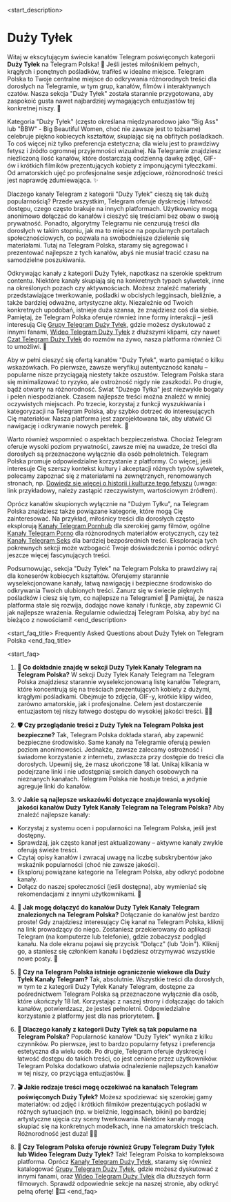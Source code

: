 <start_description>
# Duży Tyłek

Witaj w ekscytującym świecie kanałów Telegram poświęconych kategorii **Duży Tyłek** na Telegram Polska! 🍑 Jeśli jesteś miłośnikiem pełnych, krągłych i ponętnych pośladków, trafiłeś w idealne miejsce. Telegram Polska to Twoje centralne miejsce do odkrywania różnorodnych treści dla dorosłych na Telegramie, w tym grup, kanałów, filmów i interaktywnych czatów. Nasza sekcja "Duży Tyłek" została starannie przygotowana, aby zaspokoić gusta nawet najbardziej wymagających entuzjastów tej konkretnej niszy. 🌟

Kategoria "Duży Tyłek" (często określana międzynarodowo jako "Big Ass" lub "BBW" - Big Beautiful Women, choć nie zawsze jest to tożsame) celebruje piękno kobiecych kształtów, skupiając się na obfitych pośladkach. To coś więcej niż tylko preferencja estetyczna; dla wielu jest to prawdziwy fetysz i źródło ogromnej przyjemności wizualnej. Na Telegramie znajdziesz niezliczoną ilość kanałów, które dostarczają codzienną dawkę zdjęć, GIF-ów i krótkich filmików prezentujących kobiety z imponującymi tyłeczkami. Od amatorskich ujęć po profesjonalne sesje zdjęciowe, różnorodność treści jest naprawdę zdumiewająca. ✨

Dlaczego kanały Telegram z kategorii "Duży Tyłek" cieszą się tak dużą popularnością? Przede wszystkim, Telegram oferuje dyskrecję i łatwość dostępu, czego często brakuje na innych platformach. Użytkownicy mogą anonimowo dołączać do kanałów i cieszyć się treściami bez obaw o swoją prywatność. Ponadto, algorytmy Telegramu nie cenzurują treści dla dorosłych w takim stopniu, jak ma to miejsce na popularnych portalach społecznościowych, co pozwala na swobodniejsze dzielenie się materiałami. Tutaj na Telegram Polska, staramy się agregować i prezentować najlepsze z tych kanałów, abyś nie musiał tracić czasu na samodzielne poszukiwania.

Odkrywając kanały z kategorii Duży Tyłek, napotkasz na szerokie spektrum contentu. Niektóre kanały skupiają się na konkretnych typach sylwetek, inne na określonych pozach czy aktywnościach. Możesz znaleźć materiały przedstawiające twerkowanie, pośladki w obcisłych legginsach, bieliźnie, a także bardziej odważne, artystyczne akty. Niezależnie od Twoich konkretnych upodobań, istnieje duża szansa, że znajdziesz coś dla siebie. Pamiętaj, że Telegram Polska oferuje również inne formy interakcji – jeśli interesują Cię [Grupy Telegram Duży Tyłek](/grupy/duzy-tylek/), gdzie możesz dyskutować z innymi fanami, [Wideo Telegram Duży Tyłek](/wideo/duzy-tylek/) z dłuższymi klipami, czy nawet [Czat Telegram Duży Tyłek](/czat/duzy-tylek/) do rozmów na żywo, nasza platforma również Ci to umożliwi. 🚀

Aby w pełni cieszyć się ofertą kanałów "Duży Tyłek", warto pamiętać o kilku wskazówkach. Po pierwsze, zawsze weryfikuj autentyczność kanału – popularne nisze przyciągają niestety także oszustów. Telegram Polska stara się minimalizować to ryzyko, ale ostrożność nigdy nie zaszkodzi. Po drugie, bądź otwarty na różnorodność. Świat "Dużego Tyłka" jest niezwykle bogaty i pełen niespodzianek. Czasem najlepsze treści można znaleźć w mniej oczywistych miejscach. Po trzecie, korzystaj z funkcji wyszukiwania i kategoryzacji na Telegram Polska, aby szybko dotrzeć do interesujących Cię materiałów. Nasza platforma jest zaprojektowana tak, aby ułatwić Ci nawigację i odkrywanie nowych perełek. 💎

Warto również wspomnieć o aspektach bezpieczeństwa. Chociaż Telegram oferuje wysoki poziom prywatności, zawsze miej na uwadze, że treści dla dorosłych są przeznaczone wyłącznie dla osób pełnoletnich. Telegram Polska promuje odpowiedzialne korzystanie z platformy. Co więcej, jeśli interesuje Cię szerszy kontekst kultury i akceptacji różnych typów sylwetek, polecamy zapoznać się z materiałami na zewnętrznych, renomowanych stronach, np. [Dowiedz się więcej o historii i kulturze tego fetyszu](https://example-adult-fetish-info.com) (uwaga: link przykładowy, należy zastąpić rzeczywistym, wartościowym źródłem).

Oprócz kanałów skupionych wyłącznie na "Dużym Tyłku", na Telegram Polska znajdziesz także powiązane kategorie, które mogą Cię zainteresować. Na przykład, miłośnicy treści dla dorosłych często eksplorują [Kanały Telegram Pornhub](/kanaly/pornhub/) dla szerokiej gamy filmów, ogólne [Kanały Telegram Porno](/kanaly/porno/) dla różnorodnych materiałów erotycznych, czy też [Kanały Telegram Seks](/kanaly/seks/) dla bardziej bezpośrednich treści. Eksploracja tych pokrewnych sekcji może wzbogacić Twoje doświadczenia i pomóc odkryć jeszcze więcej fascynujących treści.

Podsumowując, sekcja "Duży Tyłek" na Telegram Polska to prawdziwy raj dla koneserów kobiecych kształtów. Oferujemy starannie wyselekcjonowane kanały, łatwą nawigację i bezpieczne środowisko do odkrywania Twoich ulubionych treści. Zanurz się w świecie pięknych pośladków i ciesz się tym, co najlepsze na Telegramie! 💖 Pamiętaj, że nasza platforma stale się rozwija, dodając nowe kanały i funkcje, aby zapewnić Ci jak najlepsze wrażenia. Regularnie odwiedzaj Telegram Polska, aby być na bieżąco z nowościami!
<end_description>

<start_faq_title>
Frequently Asked Questions about Duży Tyłek on Telegram Polska
<end_faq_title>

<start_faq>
1. **🤔 Co dokładnie znajdę w sekcji Duży Tyłek Kanały Telegram na Telegram Polska?**
W sekcji Duży Tyłek Kanały Telegram na Telegram Polska znajdziesz starannie wyselekcjonowaną listę kanałów Telegram, które koncentrują się na treściach prezentujących kobiety z dużymi, krągłymi pośladkami. Obejmuje to zdjęcia, GIF-y, krótkie klipy wideo, zarówno amatorskie, jak i profesjonalne. Celem jest dostarczenie entuzjastom tej niszy łatwego dostępu do wysokiej jakości treści. 🍑✨

2. **🛡️ Czy przeglądanie treści z Duży Tyłek na Telegram Polska jest bezpieczne?**
Tak, Telegram Polska dokłada starań, aby zapewnić bezpieczne środowisko. Same kanały na Telegramie oferują pewien poziom anonimowości. Jednakże, zawsze zalecamy ostrożność i świadome korzystanie z internetu, zwłaszcza przy dostępie do treści dla dorosłych. Upewnij się, że masz ukończone 18 lat. Unikaj klikania w podejrzane linki i nie udostępniaj swoich danych osobowych na nieznanych kanałach. Telegram Polska nie hostuje treści, a jedynie agreguje linki do kanałów.

3. **💡 Jakie są najlepsze wskazówki dotyczące znajdowania wysokiej jakości kanałów Duży Tyłek Kanały Telegram na Telegram Polska?**
Aby znaleźć najlepsze kanały:
*   Korzystaj z systemu ocen i popularności na Telegram Polska, jeśli jest dostępny.
*   Sprawdzaj, jak często kanał jest aktualizowany – aktywne kanały zwykle oferują świeże treści.
*   Czytaj opisy kanałów i zwracaj uwagę na liczbę subskrybentów jako wskaźnik popularności (choć nie zawsze jakości).
*   Eksploruj powiązane kategorie na Telegram Polska, aby odkryć podobne kanały.
*   Dołącz do naszej społeczności (jeśli dostępna), aby wymieniać się rekomendacjami z innymi użytkownikami. 🧐

4. **🔗 Jak mogę dołączyć do kanałów Duży Tyłek Kanały Telegram znalezionych na Telegram Polska?**
Dołączanie do kanałów jest bardzo proste! Gdy znajdziesz interesujący Cię kanał na Telegram Polska, kliknij na link prowadzący do niego. Zostaniesz przekierowany do aplikacji Telegram (na komputerze lub telefonie), gdzie zobaczysz podgląd kanału. Na dole ekranu pojawi się przycisk "Dołącz" (lub "Join"). Kliknij go, a staniesz się członkiem kanału i będziesz otrzymywać wszystkie nowe posty. 🚀

5. **🔞 Czy na Telegram Polska istnieje ograniczenie wiekowe dla Duży Tyłek Kanały Telegram?**
Tak, absolutnie. Wszystkie treści dla dorosłych, w tym te z kategorii Duży Tyłek Kanały Telegram, dostępne za pośrednictwem Telegram Polska są przeznaczone wyłącznie dla osób, które ukończyły 18 lat. Korzystając z naszej strony i dołączając do takich kanałów, potwierdzasz, że jesteś pełnoletni. Odpowiedzialne korzystanie z platformy jest dla nas priorytetem. 🛑

6. **🌟 Dlaczego kanały z kategorii Duży Tyłek są tak popularne na Telegram Polska?**
Popularność kanałów "Duży Tyłek" wynika z kilku czynników. Po pierwsze, jest to bardzo popularny fetysz i preferencja estetyczna dla wielu osób. Po drugie, Telegram oferuje dyskrecję i łatwość dostępu do takich treści, co jest cenione przez użytkowników. Telegram Polska dodatkowo ułatwia odnalezienie najlepszych kanałów w tej niszy, co przyciąga entuzjastów. 💖

7. **🎬 Jakie rodzaje treści mogę oczekiwać na kanałach Telegram poświęconych Duży Tyłek?**
Możesz spodziewać się szerokiej gamy materiałów: od zdjęć i krótkich filmików prezentujących pośladki w różnych sytuacjach (np. w bieliźnie, legginsach, bikini) po bardziej artystyczne ujęcia czy sceny twerkowania. Niektóre kanały mogą skupiać się na konkretnych modelkach, inne na amatorskich treściach. Różnorodność jest duża! 📸💃

8. **🔄 Czy Telegram Polska oferuje również Grupy Telegram Duży Tyłek lub Wideo Telegram Duży Tyłek?**
Tak! Telegram Polska to kompleksowa platforma. Oprócz [Kanały Telegram Duży Tyłek](/kanaly/duzy-tylek/), staramy się również katalogować [Grupy Telegram Duży Tyłek](/grupy/duzy-tylek/), gdzie możesz dyskutować z innymi fanami, oraz [Wideo Telegram Duży Tyłek](/wideo/duzy-tylek/) dla dłuższych form filmowych. Sprawdź odpowiednie sekcje na naszej stronie, aby odkryć pełną ofertę! 💬🎞️
<end_faq>